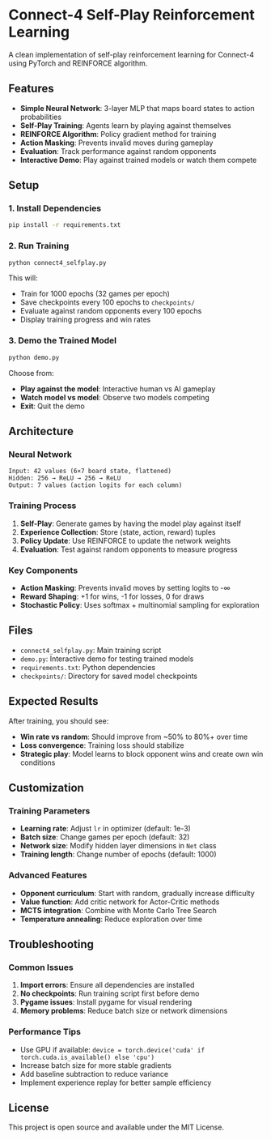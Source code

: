 # Connect-4 Self-Play Reinforcement Learning

A clean implementation of self-play reinforcement learning for Connect-4 using PyTorch and REINFORCE algorithm.

## Features

- **Simple Neural Network**: 3-layer MLP that maps board states to action probabilities
- **Self-Play Training**: Agents learn by playing against themselves
- **REINFORCE Algorithm**: Policy gradient method for training
- **Action Masking**: Prevents invalid moves during gameplay
- **Evaluation**: Track performance against random opponents
- **Interactive Demo**: Play against trained models or watch them compete

## Setup

### 1. Install Dependencies

```bash
pip install -r requirements.txt
```

### 2. Run Training

```bash
python connect4_selfplay.py
```

This will:
- Train for 1000 epochs (32 games per epoch)
- Save checkpoints every 100 epochs to `checkpoints/`
- Evaluate against random opponents every 100 epochs
- Display training progress and win rates

### 3. Demo the Trained Model

```bash
python demo.py
```

Choose from:
- **Play against the model**: Interactive human vs AI gameplay
- **Watch model vs model**: Observe two models competing
- **Exit**: Quit the demo

## Architecture

### Neural Network
```
Input: 42 values (6×7 board state, flattened)
Hidden: 256 → ReLU → 256 → ReLU
Output: 7 values (action logits for each column)
```

### Training Process
1. **Self-Play**: Generate games by having the model play against itself
2. **Experience Collection**: Store (state, action, reward) tuples
3. **Policy Update**: Use REINFORCE to update the network weights
4. **Evaluation**: Test against random opponents to measure progress

### Key Components

- **Action Masking**: Prevents invalid moves by setting logits to -∞
- **Reward Shaping**: +1 for wins, -1 for losses, 0 for draws
- **Stochastic Policy**: Uses softmax + multinomial sampling for exploration

## Files

- `connect4_selfplay.py`: Main training script
- `demo.py`: Interactive demo for testing trained models
- `requirements.txt`: Python dependencies
- `checkpoints/`: Directory for saved model checkpoints

## Expected Results

After training, you should see:
- **Win rate vs random**: Should improve from ~50% to 80%+ over time
- **Loss convergence**: Training loss should stabilize
- **Strategic play**: Model learns to block opponent wins and create own win conditions

## Customization

### Training Parameters
- **Learning rate**: Adjust `lr` in optimizer (default: 1e-3)
- **Batch size**: Change games per epoch (default: 32)
- **Network size**: Modify hidden layer dimensions in `Net` class
- **Training length**: Change number of epochs (default: 1000)

### Advanced Features
- **Opponent curriculum**: Start with random, gradually increase difficulty
- **Value function**: Add critic network for Actor-Critic methods
- **MCTS integration**: Combine with Monte Carlo Tree Search
- **Temperature annealing**: Reduce exploration over time

## Troubleshooting

### Common Issues
1. **Import errors**: Ensure all dependencies are installed
2. **No checkpoints**: Run training script first before demo
3. **Pygame issues**: Install pygame for visual rendering
4. **Memory problems**: Reduce batch size or network dimensions

### Performance Tips
- Use GPU if available: `device = torch.device('cuda' if torch.cuda.is_available() else 'cpu')`
- Increase batch size for more stable gradients
- Add baseline subtraction to reduce variance
- Implement experience replay for better sample efficiency

## License

This project is open source and available under the MIT License. 